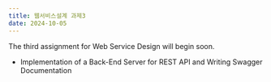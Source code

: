 ```yaml
---
title: 웹서비스설계 과제3
date: 2024-10-05
---
```


The third assignment for Web Service Design will begin soon.

<!--more-->
- Implementation of a Back-End Server for REST API and Writing Swagger Documentation